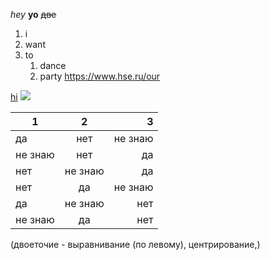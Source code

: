 *hey*
**yo**
~~две~~
1. i
2. want
3. to
    1. dance
    2. party
  https://www.hse.ru/our
  
  [hi](https://drive.google.com/drive/folders/1ZhlkDpx6KKQnoU3jAvAZ21P9htFrunAz?ogsrc=32 'i live here')
  ![](https://www.tasteofhome.com/wp-content/uploads/2018/03/exps6086_HB133235C07_19_4b_WEB-696x696.jpg)
  
  1|2|3
---|:---:|---:
да|нет|не знаю
не знаю|нет|да
нет|не знаю|да
нет|да|не знаю
да|не знаю|нет
не знаю|да|нет
(двоеточие - выравнивание (по левому), центрирование,)
  
